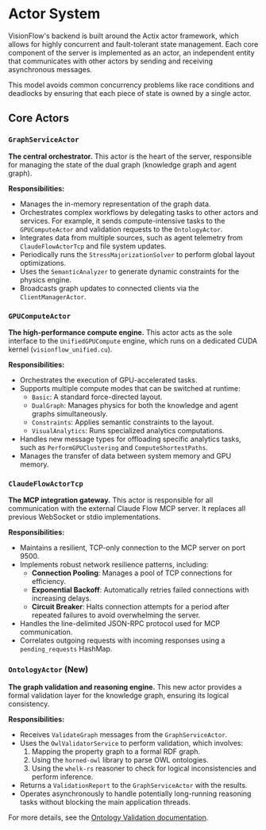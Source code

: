 # Actor System

VisionFlow's backend is built around the Actix actor framework, which allows for highly concurrent and fault-tolerant state management. Each core component of the server is implemented as an actor, an independent entity that communicates with other actors by sending and receiving asynchronous messages.

This model avoids common concurrency problems like race conditions and deadlocks by ensuring that each piece of state is owned by a single actor.

## Core Actors

### `GraphServiceActor`
**The central orchestrator.** This actor is the heart of the server, responsible for managing the state of the dual graph (knowledge graph and agent graph).

**Responsibilities:**
-   Manages the in-memory representation of the graph data.
-   Orchestrates complex workflows by delegating tasks to other actors and services. For example, it sends compute-intensive tasks to the `GPUComputeActor` and validation requests to the `OntologyActor`.
-   Integrates data from multiple sources, such as agent telemetry from `ClaudeFlowActorTcp` and file system updates.
-   Periodically runs the `StressMajorizationSolver` to perform global layout optimizations.
-   Uses the `SemanticAnalyzer` to generate dynamic constraints for the physics engine.
-   Broadcasts graph updates to connected clients via the `ClientManagerActor`.

### `GPUComputeActor`
**The high-performance compute engine.** This actor acts as the sole interface to the `UnifiedGPUCompute` engine, which runs on a dedicated CUDA kernel (`visionflow_unified.cu`).

**Responsibilities:**
-   Orchestrates the execution of GPU-accelerated tasks.
-   Supports multiple compute modes that can be switched at runtime:
    -   `Basic`: A standard force-directed layout.
    -   `DualGraph`: Manages physics for both the knowledge and agent graphs simultaneously.
    -   `Constraints`: Applies semantic constraints to the layout.
    -   `VisualAnalytics`: Runs specialized analytics computations.
-   Handles new message types for offloading specific analytics tasks, such as `PerformGPUClustering` and `ComputeShortestPaths`.
-   Manages the transfer of data between system memory and GPU memory.

### `ClaudeFlowActorTcp`
**The MCP integration gateway.** This actor is responsible for all communication with the external Claude Flow MCP server. It replaces all previous WebSocket or stdio implementations.

**Responsibilities:**
-   Maintains a resilient, TCP-only connection to the MCP server on port 9500.
-   Implements robust network resilience patterns, including:
    -   **Connection Pooling**: Manages a pool of TCP connections for efficiency.
    -   **Exponential Backoff**: Automatically retries failed connections with increasing delays.
    -   **Circuit Breaker**: Halts connection attempts for a period after repeated failures to avoid overwhelming the server.
-   Handles the line-delimited JSON-RPC protocol used for MCP communication.
-   Correlates outgoing requests with incoming responses using a `pending_requests` HashMap.

### `OntologyActor` (New)
**The graph validation and reasoning engine.** This new actor provides a formal validation layer for the knowledge graph, ensuring its logical consistency.

**Responsibilities:**
-   Receives `ValidateGraph` messages from the `GraphServiceActor`.
-   Uses the `OwlValidatorService` to perform validation, which involves:
    1.  Mapping the property graph to a formal RDF graph.
    2.  Using the `horned-owl` library to parse OWL ontologies.
    3.  Using the `whelk-rs` reasoner to check for logical inconsistencies and perform inference.
-   Returns a `ValidationReport` to the `GraphServiceActor` with the results.
-   Operates asynchronously to handle potentially long-running reasoning tasks without blocking the main application threads.

For more details, see the [Ontology Validation documentation](features/ontology.md).
